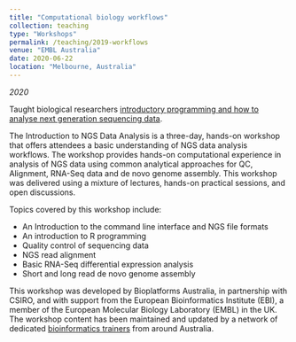 ```yaml
---
title: "Computational biology workflows"
collection: teaching
type: "Workshops"
permalink: /teaching/2019-workflows
venue: "EMBL Australia"
date: 2020-06-22
location: "Melbourne, Australia"
---
```


*2020*

Taught biological researchers [introductory programming and how to analyse next generation sequencing data](https://tsonika.github.io/NGS-SBS-Monash2019/).

The Introduction to NGS Data Analysis is a three-day, hands-on workshop that offers attendees a basic understanding of NGS data analysis workflows. The workshop provides hands-on computational experience in analysis of NGS data using common analytical approaches for QC, Alignment, RNA-Seq data and de novo genome assembly. This workshop was delivered using a mixture of lectures, hands-on practical sessions, and open discussions.

Topics covered by this workshop include:

- An Introduction to the command line interface and NGS file formats
- An introduction to R programming
- Quality control of sequencing data
- NGS read alignment
- Basic RNA-Seq differential expression analysis
- Short and long read de novo genome assembly

This workshop was developed by Bioplatforms Australia, in partnership with CSIRO, and with support from the European Bioinformatics Institute (EBI), a member of the European Molecular Biology Laboratory (EMBL) in the UK. The workshop content has been maintained and updated by a network of dedicated [bioinformatics trainers](http://www.bioplatforms.com/bioinformatics-training/) from around Australia.
